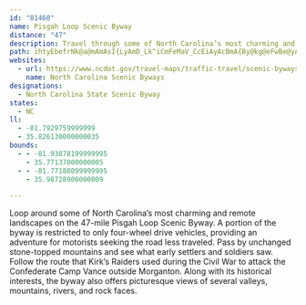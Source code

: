 ```yaml
---
id: "81460"
name: Pisgah Loop Scenic Byway
distance: "47"
description: Travel through some of North Carolina’s most charming and remote landscapes on the 47-mile Pisgah Loop Scenic Byway.
path: ihtyEbefrNk@a@mAmAsI{LyAmD_Lk^iCmFeMaV_CcEiAyAcBmA{By@kg@eFwBe@yAy@oScUsAe@gAMo@@o@NeAr@s@~@_@z@eIdc@u@fBs@v@aAr@cAX{JdAu@RaBx@oAjAaOtS{BxAiA\_BNcFImHc@yATs@lA_AxEOrAClABvEGlAKnA_@dA_AbBcCzBaArAw@jB}B`Io@~AsArAw@`@o@PuA?i@KyEgCwBe@oAG}ERcAEsA_@cBgA{Aq@gBSuPl@iBPcBZqBv@}G~GkAl@cBRiCQg@DiA`@[\iAxBs@t@_@TaDz@uA~@o@jAy@~Bi@r@qMfGqBxA{BtCqG~J}@t@eAb@cALoPs@u@JwF`CoAL}@GwDcAyAu@i@q@kBoEm@q@e@W{I}B_AI}@Ho@R_Al@i@j@oBzFqAdBiE`Cy@x@Yp@Kt@MfF[jAU`@{LdKgARoAKgJcFiAKo@Lc@RiBbB_Af@}AXaELq@La@T{AtAqBj@WRSZeAhDq@f@eAP_Cc@sAXcB|@y@Ni@DsDMy@Do@Ry@r@gC|FmC|Gg@v@wAr@mEl@oBDqBe@eBy@o@Go@JYN_B~CYR{CpA_@~@FrAT^dBlARVBt@C`@e@jB?v@Fz@f@rBDl@c@dFUp@[Ty@BaA]qPsHs@Mu@DcAJyA~AmA`E_AxA_BpAwA`@mKL_@NYZgEfKKdAFhAvAjCTfBUpAy@dAgFrBeB`@iAr@i@jAYzA_@jHHdC~@hI?pB]xA{ArC]|A[bCSx@mBfEy@l@yBd@c@Zk@hAm@~B{@rAYz@IzAD~A[v@YVoBZY^s@jB[XmB`AgDfCsCjAgEdA_B~@mB`DkAjAqD~AiEtAgJRiJA_Ds@u@Cq@Ha@Nw@j@a@l@m@jBYjBy@fBcEhCu@pAUpANzDIv@O`@sDxEYRyB^gBnCS|@LrAbBfDdD`KlCnGHnAKd@Yf@i@d@oA~@s@TmAPmFPi@Te@p@e@dCYr@c@f@i@\iDb@i@V}@fAQhAJ`Bb@xCn@hM^jBzFlEn@x@j@hBrAvCnBnBfBvAd@v@l@zAHr@f@jTk@rF?r@X|A^j@hBlAb@j@~@fETzBLrAMxAeB`I_@jCT`BdBxBHr@Ej@_BrFcChFIdAh@dB~@zBD|@?fDUfAi@dAc@XiA^oEx@wE?wDJyBXcEnAsAbAme@|VkChCeG~HyA`AeCJsJuAkA]gCeB{@Ss@Bo@RyAKm@YyB{CwDsEcBq@eAGeAJqAh@eA~@e@dAc@~AExB?zHI`B_@|@s@fAo@^uAX}Ca@gAEyCXuBEmB_@oAe@eI{GwDnOQrC?rBSjAYt@iC~DiApCmD~K[xAOpBJ~@NZhCrDpChDhEtJlAt@|G|A|F`BhAdA|@dBxCjLh@|AbBrC`BxAjFzChDrCnIlB~@b@h@h@~ArCh@b@x@R|BDp@RbAv@xC`Dp@d@tF`BpAz@|DlEhAjB`@pAfEvPbBzDlErHrBpCdAz@`B~@~Bp@bERvZwCv@?x@Nt@ZxAlAlBbAn@zAZ~Bv@~C~@xApHzFhAd@hARdDa@`AEhAx@d@xATxARKvDmFj@YdADfEf@lBStB_@\DhAf@b@AnAw@lAaCtAG^Tb@DXE`Am@pAmAh@YdA?nDx@tG?^QrBkBhCmH^i@h@Y|BWr@m@Ts@x@_Ej@s@l@Yt@Kh@FXXh@pA^Px@k@r@KxAP^PlBXtCe@zFJ|BKxCJjBQ`A@t@_BRMz@JbAd@^Kl@m@p@mBXQv@ETM^m@~@K\Qn@mC`@_A|@{@|A}@jA_Bf@OdAKNWLm@^YxA_@~BaAd@]n@w@vC{@\S~A}Bn@g@lDM~Bw@bAg@r@g@D_BR_@n@ChCx@h@AdAYb@a@b@y@d@eB^i@fBu@hAQnA?bAYdAEnC{@fBZr@BbBDnAKfDmAtCcBl@g@hC_Dx@yAn@iC^eDRqCbBiC`AwEv@i@rA_@vG_@n@c@^aBh@e@tCgA`Bw@xA[Tf@lBjBxE`BtIv@hCErBr@tA?|B}AdBa@b@Sr@En@P\^V`@VrANJ^?PMVe@XmDCmAUiBi@{ADg@b@W~@?fFr@vEBn@Ox@s@xAe@jBcA|@[fBIhB@p@Yp@m@x@}A`BaAl@s@bBmCtCsA|@QvBMxBf@xAFbCtAbAc@TJd@jAl@X~@N~@n@JILg@CW\u@dB}Ab@Mt@G|BX|@ZjBdCbBjBr@f@`E`BxCvBjA`@pAr@hBdBj@JnAYv@?rBXbAf@~@l@rAhBx@l@zAr@|B~Ch@`@j@DzB{@z@I|A^nAv@hA^lBPbCC^V~@fAt@ZVVjA^v@d@nDr@vCjAt@JvBEx@QhAJrCfBxCfDhAf@bCpBhBfAxAh@r@`@T@l@Sn@JrI`Ef@Hd@EhCqBb@s@HmBNStAZ|DlBlBpB^Vr@LbFK`Iw@vHa@tAFbCx@rOpHd@^bBz@tBdBzGxIbFzElCtEvAjA^p@XfAjAfKb@rAn@l@vIjEhCrBjB`@z@^h@l@XEJmAr@oClAyA`@Yh@EjIn@jFdAhG?lE^fGMnBy@r@Mh@BtAh@jELh@?bBg@dARvCtAnBd@b@JrAMdALbBzAbAV`@BpDe@lDTt@j@N^x@fDr@~AxDlDbBdANXHj@Ez@^vC?tANd@h@r@lE|AbD[dAD`F~C|ExAlD~AtBXfC?bCl@z@Hx@f@lArArAd@jAr@fCD~JmAdCw@bAH~@Xl@IrDiDnBwDlCeCx@gBxAmAh@SdAd@|@x@h@z@TBb@_@Tc@tAiAfAqB|BgDnC]X_@?Mc@aAi@_@o@Yo@Qe@?IS?K^k@xBgA~@qA`CgBhAyAz@oCHy@BsCPkC\sBlDaLXmB?gBJq@pFaHhBy@bEs@rG^fAElDqAbMsCzC{BdNmH`MgHdAeAh@{@fG{L`F{KpEsHt@a@vEwAXSp@mAfBmENkAEg@iAqESoB^_D~@eC^Uvb@kKzBu@mF_@sAYqAmA]iAOuAHkBbBaFNeBo@oLDeDb@mG@cBUsDo@oBmAcB_Ao@cAa@eCYiRA}CNiAXiAp@c@^gIzLsBrBs@^uBx@{XxFgEf@_EPiCFmAGiBqAc@{@{@sEgBaM[mAs@eAyBmA{IyBuA_AuHeKsD}F_CqEmByEgG_RUsBC_Ah@iMUyBwBaIKcCN{Ad@_BxCyGvAmBnBgAnAS~JMrEQvBy@n@k@rAmCn@aESmEiBgGkJmMsA_AyA{Ao@yA_@_BS_CAuk@qJgFsCeEsAu@g@QqA?gERcAKcBg@mHaJoBsBiAy@y@Yc@?yBf@o@GwDwB}GgGw@sA_Ay@o@a@sEsAwDqBu@g@aCeD_H{KgBaAuAcAmDuHmC{DqEoPeE{E{HmHmCeDUeA@gGQkBgEkMsByC[eBc@s@yCg@iAEyAn@s@v@_AL}@GiCeBcB{ByAmFoAeBiAgA}Ck@oAmAgBkA{@GiHx@_He@}By@_C_BqA_@eOcSoAsCi@yByAuBc@}@OyAiBaGiAsAo@e@_DgAoGw@k@k@MYKsBu@mCCy@XsAlFwNr@kAbBmB~CqEvAiCbC{JxAaIn@K|FDbDfAlEdDnAQt@e@|BgBh@Qb@Bd@Lb@`@x@d@hBh@nAr@h@FrAA|CbAzBPpAYbAs@f@QvEk@xA{@`DaATe@d@gDfAkENkA?u@J_AlAyEd@yHQy@}BcD_@wAG{EFyAS_A_CqDg@wAAc@HaC`A}C
websites:
  - url: https://www.ncdot.gov/travel-maps/traffic-travel/scenic-byways/Documents/nc-scenic-byways-guidebook.pdf#page=86
    name: North Carolina Scenic Byways
designations:
  - North Carolina State Scenic Byway
states:
  - NC
ll:
  - -81.7929759999999
  - 35.826130000000035
bounds:
  - - -81.93878199999995
    - 35.77137000000005
  - - -81.77188099999995
    - 35.98728900000009

---
```


Loop around some of North Carolina’s most charming and remote landscapes on the 47-mile Pisgah Loop Scenic Byway. A portion of the byway is restricted to only four-wheel drive vehicles, providing an adventure for motorists seeking the road less traveled. Pass by unchanged stone-topped mountains and see what early settlers and soldiers saw. Follow the route that Kirk’s Raiders used during the Civil War to attack the Confederate Camp Vance outside Morganton. Along with its historical interests, the byway also offers picturesque views of several valleys, mountains, rivers, and rock faces.
